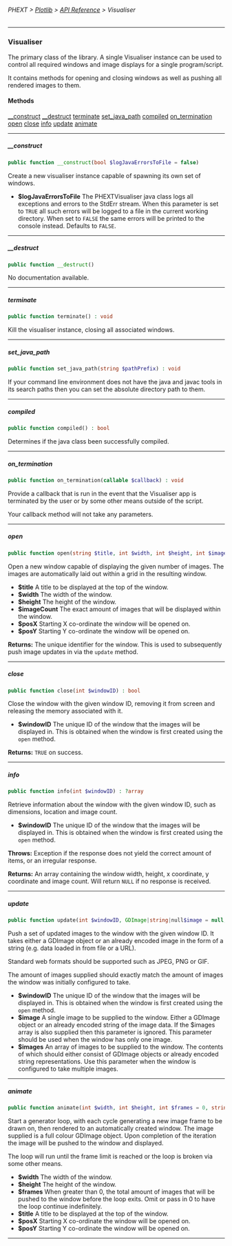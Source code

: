 ###### PHEXT > [Plotlib](../README.md) > [API Reference](index.md) > Visualiser
------
### Visualiser
The primary class of the library. A single Visualiser instance can be used to control all required windows and image displays for a single program/script.

It contains methods for opening and closing windows as well as pushing all rendered images to them.
#### Methods
[__construct](#__construct)
[__destruct](#__destruct)
[terminate](#terminate)
[set_java_path](#set_java_path)
[compiled](#compiled)
[on_termination](#on_termination)
[open](#open)
[close](#close)
[info](#info)
[update](#update)
[animate](#animate)

------
##### __construct
```php
public function __construct(bool $logJavaErrorsToFile = false) 
```
Create a new visualiser instance capable of spawning its own set of windows.

- **$logJavaErrorsToFile** The PHEXTVisualiser java class logs all exceptions and errors to the StdErr stream. When this parameter is set to `TRUE` all such errors will be logged to a file in the current working directory. When set to `FALSE` the same errors will be printed to the console instead. Defaults to `FALSE`.


------
##### __destruct
```php
public function __destruct() 
```
No documentation available.


------
##### terminate
```php
public function terminate() : void
```
Kill the visualiser instance, closing all associated windows.


------
##### set_java_path
```php
public function set_java_path(string $pathPrefix) : void
```
If your command line environment does not have the java and javac tools in its search paths then you can set the absolute directory path to them.


------
##### compiled
```php
public function compiled() : bool
```
Determines if the java class been successfully compiled.


------
##### on_termination
```php
public function on_termination(callable $callback) : void
```
Provide a callback that is run in the event that the Visualiser app is terminated by the user or by some other means outside of the script.

Your callback method will not take any parameters.


------
##### open
```php
public function open(string $title, int $width, int $height, int $imageCount = 1, int $posX = -1, int $posY = -1) : ?int
```
Open a new window capable of displaying the given number of images. The images are automatically laid out within a grid in the resulting window.

- **$title** A title to be displayed at the top of the window.
- **$width** The width of the window.
- **$height** The height of the window.
- **$imageCount** The exact amount of images that will be displayed within the window.
- **$posX** Starting X co-ordinate the window will be opened on.
- **$posY** Starting Y co-ordinate the window will be opened on.

**Returns:**  The unique identifier for the window. This is used to subsequently push image updates in via the `update` method.


------
##### close
```php
public function close(int $windowID) : bool
```
Close the window with the given window ID, removing it from screen and releasing the memory associated with it.

- **$windowID** The unique ID of the window that the images will be displayed in. This is obtained when the window is first created using the `open` method.

**Returns:**  `TRUE` on success.


------
##### info
```php
public function info(int $windowID) : ?array
```
Retrieve information about the window with the given window ID, such as dimensions, location and image count.

- **$windowID** The unique ID of the window that the images will be displayed in. This is obtained when the window is first created using the `open` method.


**Throws:**  Exception if the response does not yield the correct amount of items, or an irregular response.

**Returns:**  An array containing the window width, height, x coordinate, y coordinate and image count. Will return `NULL` if no response is received.


------
##### update
```php
public function update(int $windowID, GDImage|string|null$image = null, array $images = null) : void
```
Push a set of updated images to the window with the given window ID. It takes either a GDImage object or an already encoded image in the form of a string (e.g. data loaded in from file or a URL).

Standard web formats should be supported such as JPEG, PNG or GIF.

The amount of images supplied should exactly match the amount of images the window was initially configured to take.

- **$windowID** The unique ID of the window that the images will be displayed in. This is obtained when the window is first created using the `open` method.
- **$image** A single image to be supplied to the window. Either a GDImage object or an already encoded string of the image data. If the $images array is also supplied then this parameter is ignored. This parameter should be used when the window has only one image.
- **$images** An array of images to be supplied to the window. The contents of which should either consist of GDImage objects or already encoded string representations. Use this parameter when the window is configured to take multiple images.


------
##### animate
```php
public function animate(int $width, int $height, int $frames = 0, string $title = '', int $posX = -1, int $posY = -1) 
```
Start a generator loop, with each cycle generating a new image frame to be drawn on, then rendered to an automatically created window. The image supplied is a full colour GDImage object. Upon completion of the iteration the image will be pushed to the window and displayed.

The loop will run until the frame limit is reached or the loop is broken via some other means.

- **$width** The width of the window.
- **$height** The height of the window.
- **$frames** When greater than 0, the total amount of images that will be pushed to the window before the loop exits. Omit or pass in 0 to have the loop continue indefinitely.
- **$title** A title to be displayed at the top of the window.
- **$posX** Starting X co-ordinate the window will be opened on.
- **$posY** Starting Y co-ordinate the window will be opened on.


------
